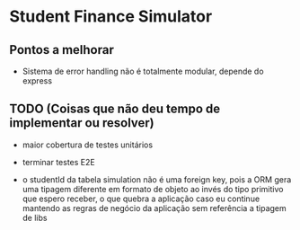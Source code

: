 # Student Finance Simulator

## Pontos a melhorar
- Sistema de error handling não é totalmente modular, depende do express

## TODO (Coisas que não deu tempo de implementar ou resolver)
- maior cobertura de testes unitários

- terminar testes E2E

- o studentId da tabela simulation não é uma foreign key, pois a ORM gera uma tipagem diferente em formato de objeto ao invés do tipo primitivo que espero receber, o que quebra a aplicação caso eu continue mantendo as regras de negócio da aplicação sem referência a tipagem de libs